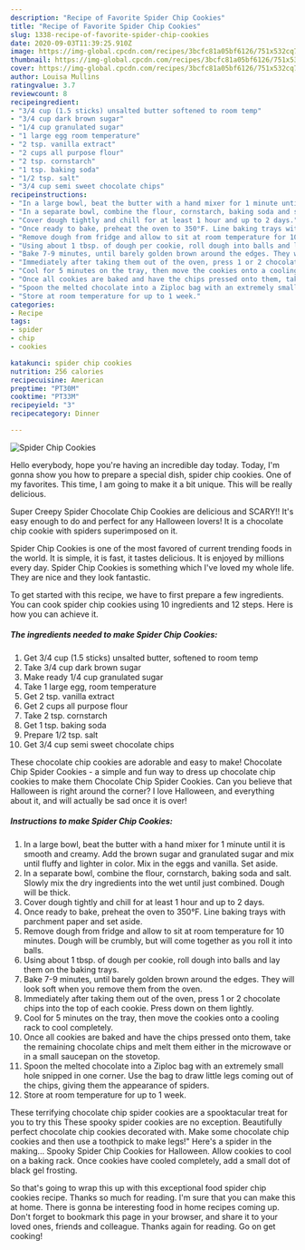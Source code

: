 ```yaml
---
description: "Recipe of Favorite Spider Chip Cookies"
title: "Recipe of Favorite Spider Chip Cookies"
slug: 1338-recipe-of-favorite-spider-chip-cookies
date: 2020-09-03T11:39:25.910Z
image: https://img-global.cpcdn.com/recipes/3bcfc81a05bf6126/751x532cq70/spider-chip-cookies-recipe-main-photo.jpg
thumbnail: https://img-global.cpcdn.com/recipes/3bcfc81a05bf6126/751x532cq70/spider-chip-cookies-recipe-main-photo.jpg
cover: https://img-global.cpcdn.com/recipes/3bcfc81a05bf6126/751x532cq70/spider-chip-cookies-recipe-main-photo.jpg
author: Louisa Mullins
ratingvalue: 3.7
reviewcount: 8
recipeingredient:
- "3/4 cup (1.5 sticks) unsalted butter softened to room temp"
- "3/4 cup dark brown sugar"
- "1/4 cup granulated sugar"
- "1 large egg room temperature"
- "2 tsp. vanilla extract"
- "2 cups all purpose flour"
- "2 tsp. cornstarch"
- "1 tsp. baking soda"
- "1/2 tsp. salt"
- "3/4 cup semi sweet chocolate chips"
recipeinstructions:
- "In a large bowl, beat the butter with a hand mixer for 1 minute until it is smooth and creamy. Add the brown sugar and granulated sugar and mix until fluffy and lighter in color. Mix in the eggs and vanilla. Set aside."
- "In a separate bowl, combine the flour, cornstarch, baking soda and salt. Slowly mix the dry ingredients into the wet until just combined. Dough will be thick."
- "Cover dough tightly and chill for at least 1 hour and up to 2 days."
- "Once ready to bake, preheat the oven to 350°F. Line baking trays with parchment paper and set aside."
- "Remove dough from fridge and allow to sit at room temperature for 10 minutes. Dough will be crumbly, but will come together as you roll it into balls."
- "Using about 1 tbsp. of dough per cookie, roll dough into balls and lay them on the baking trays."
- "Bake 7-9 minutes, until barely golden brown around the edges. They will look soft when you remove them from the oven."
- "Immediately after taking them out of the oven, press 1 or 2 chocolate chips into the top of each cookie. Press down on them lightly."
- "Cool for 5 minutes on the tray, then move the cookies onto a cooling rack to cool completely."
- "Once all cookies are baked and have the chips pressed onto them, take the remaining chocolate chips and melt them either in the microwave or in a small saucepan on the stovetop."
- "Spoon the melted chocolate into a Ziploc bag with an extremely small hole snipped in one corner. Use the bag to draw little legs coming out of the chips, giving them the appearance of spiders."
- "Store at room temperature for up to 1 week."
categories:
- Recipe
tags:
- spider
- chip
- cookies

katakunci: spider chip cookies 
nutrition: 256 calories
recipecuisine: American
preptime: "PT30M"
cooktime: "PT33M"
recipeyield: "3"
recipecategory: Dinner

---
```



![Spider Chip Cookies](https://img-global.cpcdn.com/recipes/3bcfc81a05bf6126/751x532cq70/spider-chip-cookies-recipe-main-photo.jpg)

Hello everybody, hope you're having an incredible day today. Today, I'm gonna show you how to prepare a special dish, spider chip cookies. One of my favorites. This time, I am going to make it a bit unique. This will be really delicious.

Super Creepy Spider Chocolate Chip Cookies are delicious and SCARY!! It&#39;s easy enough to do and perfect for any Halloween lovers! It is a chocolate chip cookie with spiders superimposed on it.

Spider Chip Cookies is one of the most favored of current trending foods in the world. It is simple, it is fast, it tastes delicious. It is enjoyed by millions every day. Spider Chip Cookies is something which I've loved my whole life. They are nice and they look fantastic.


To get started with this recipe, we have to first prepare a few ingredients. You can cook spider chip cookies using 10 ingredients and 12 steps. Here is how you can achieve it.

<!--inarticleads1-->

##### The ingredients needed to make Spider Chip Cookies:

1. Get 3/4 cup (1.5 sticks) unsalted butter, softened to room temp
1. Take 3/4 cup dark brown sugar
1. Make ready 1/4 cup granulated sugar
1. Take 1 large egg, room temperature
1. Get 2 tsp. vanilla extract
1. Get 2 cups all purpose flour
1. Take 2 tsp. cornstarch
1. Get 1 tsp. baking soda
1. Prepare 1/2 tsp. salt
1. Get 3/4 cup semi sweet chocolate chips


These chocolate chip cookies are adorable and easy to make! Chocolate Chip Spider Cookies - a simple and fun way to dress up chocolate chip cookies to make them Chocolate Chip Spider Cookies. Can you believe that Halloween is right around the corner? I love Halloween, and everything about it, and will actually be sad once it is over! 

<!--inarticleads2-->

##### Instructions to make Spider Chip Cookies:

1. In a large bowl, beat the butter with a hand mixer for 1 minute until it is smooth and creamy. Add the brown sugar and granulated sugar and mix until fluffy and lighter in color. Mix in the eggs and vanilla. Set aside.
1. In a separate bowl, combine the flour, cornstarch, baking soda and salt. Slowly mix the dry ingredients into the wet until just combined. Dough will be thick.
1. Cover dough tightly and chill for at least 1 hour and up to 2 days.
1. Once ready to bake, preheat the oven to 350°F. Line baking trays with parchment paper and set aside.
1. Remove dough from fridge and allow to sit at room temperature for 10 minutes. Dough will be crumbly, but will come together as you roll it into balls.
1. Using about 1 tbsp. of dough per cookie, roll dough into balls and lay them on the baking trays.
1. Bake 7-9 minutes, until barely golden brown around the edges. They will look soft when you remove them from the oven.
1. Immediately after taking them out of the oven, press 1 or 2 chocolate chips into the top of each cookie. Press down on them lightly.
1. Cool for 5 minutes on the tray, then move the cookies onto a cooling rack to cool completely.
1. Once all cookies are baked and have the chips pressed onto them, take the remaining chocolate chips and melt them either in the microwave or in a small saucepan on the stovetop.
1. Spoon the melted chocolate into a Ziploc bag with an extremely small hole snipped in one corner. Use the bag to draw little legs coming out of the chips, giving them the appearance of spiders.
1. Store at room temperature for up to 1 week.


These terrifying chocolate chip spider cookies are a spooktacular treat for you to try this These spooky spider cookies are no exception. Beautifully perfect chocolate chip cookies decorated with. Make some chocolate chip cookies and then use a toothpick to make legs!&#34; Here&#39;s a spider in the making… Spooky Spider Chip Cookies for Halloween. Allow cookies to cool on a baking rack. Once cookies have cooled completely, add a small dot of black gel frosting. 

So that's going to wrap this up with this exceptional food spider chip cookies recipe. Thanks so much for reading. I'm sure that you can make this at home. There is gonna be interesting food in home recipes coming up. Don't forget to bookmark this page in your browser, and share it to your loved ones, friends and colleague. Thanks again for reading. Go on get cooking!
